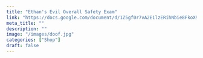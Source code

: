 ```yaml
---
title: "Ethan's Evil Overall Safety Exam"
link: "https://docs.google.com/document/d/1Z5gf0r7vA2E1lzERihNbie8FkoX9COYB8ZGp9nTCUYk/edit"
meta_title: ""
description: ""
image: "/images/doof.jpg"
categories: ["Shop"]
draft: false
---
```

